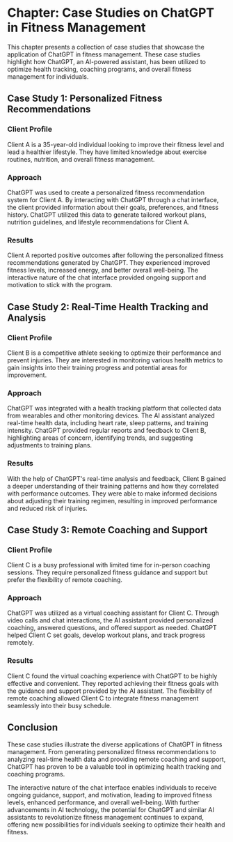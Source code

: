 Chapter: Case Studies on ChatGPT in Fitness Management
======================================================

This chapter presents a collection of case studies that showcase the application of ChatGPT in fitness management. These case studies highlight how ChatGPT, an AI-powered assistant, has been utilized to optimize health tracking, coaching programs, and overall fitness management for individuals.

Case Study 1: Personalized Fitness Recommendations
--------------------------------------------------

### Client Profile

Client A is a 35-year-old individual looking to improve their fitness level and lead a healthier lifestyle. They have limited knowledge about exercise routines, nutrition, and overall fitness management.

### Approach

ChatGPT was used to create a personalized fitness recommendation system for Client A. By interacting with ChatGPT through a chat interface, the client provided information about their goals, preferences, and fitness history. ChatGPT utilized this data to generate tailored workout plans, nutrition guidelines, and lifestyle recommendations for Client A.

### Results

Client A reported positive outcomes after following the personalized fitness recommendations generated by ChatGPT. They experienced improved fitness levels, increased energy, and better overall well-being. The interactive nature of the chat interface provided ongoing support and motivation to stick with the program.

Case Study 2: Real-Time Health Tracking and Analysis
----------------------------------------------------

### Client Profile

Client B is a competitive athlete seeking to optimize their performance and prevent injuries. They are interested in monitoring various health metrics to gain insights into their training progress and potential areas for improvement.

### Approach

ChatGPT was integrated with a health tracking platform that collected data from wearables and other monitoring devices. The AI assistant analyzed real-time health data, including heart rate, sleep patterns, and training intensity. ChatGPT provided regular reports and feedback to Client B, highlighting areas of concern, identifying trends, and suggesting adjustments to training plans.

### Results

With the help of ChatGPT's real-time analysis and feedback, Client B gained a deeper understanding of their training patterns and how they correlated with performance outcomes. They were able to make informed decisions about adjusting their training regimen, resulting in improved performance and reduced risk of injuries.

Case Study 3: Remote Coaching and Support
-----------------------------------------

### Client Profile

Client C is a busy professional with limited time for in-person coaching sessions. They require personalized fitness guidance and support but prefer the flexibility of remote coaching.

### Approach

ChatGPT was utilized as a virtual coaching assistant for Client C. Through video calls and chat interactions, the AI assistant provided personalized coaching, answered questions, and offered support as needed. ChatGPT helped Client C set goals, develop workout plans, and track progress remotely.

### Results

Client C found the virtual coaching experience with ChatGPT to be highly effective and convenient. They reported achieving their fitness goals with the guidance and support provided by the AI assistant. The flexibility of remote coaching allowed Client C to integrate fitness management seamlessly into their busy schedule.

Conclusion
----------

These case studies illustrate the diverse applications of ChatGPT in fitness management. From generating personalized fitness recommendations to analyzing real-time health data and providing remote coaching and support, ChatGPT has proven to be a valuable tool in optimizing health tracking and coaching programs.

The interactive nature of the chat interface enables individuals to receive ongoing guidance, support, and motivation, leading to improved fitness levels, enhanced performance, and overall well-being. With further advancements in AI technology, the potential for ChatGPT and similar AI assistants to revolutionize fitness management continues to expand, offering new possibilities for individuals seeking to optimize their health and fitness.
